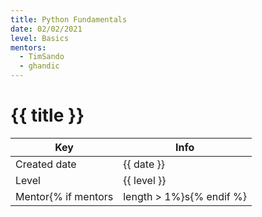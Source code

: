 ```yaml
---
title: Python Fundamentals
date: 02/02/2021
level: Basics
mentors: 
  - TimSando
  - ghandic
---
```


# {{ title }}

| Key | Info |
|-----|-------|
| Created date | {{ date }} |
| Level | {{ level }} |
| Mentor{% if mentors|length > 1%}s{% endif %} | {% for mentor in mentors %}<a href="{{ site_url }}/contributing/#mentor-{{ mentor }}"><img style="border-radius:50%;width:50px;height:50px;margin-right:8px;" src="https://github.com/{{ mentor }}.png"></a>{% endfor %} |
